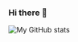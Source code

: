 ### Hi there 👋

<!--
**NamelessAshone/NamelessAshone** is a ✨ _special_ ✨ repository because its `README.md` (this file) appears on your GitHub profile.

Here are some ideas to get you started:

- 🔭 I’m currently working on Lua/C++
- 🌱 I’m currently learning SICP
- 💬 Ask me about GNU/Linux
- 📫 How to reach me: lambda.ssx@aliyun.com
-->

![My GitHub stats](https://github-readme-stats.vercel.app/api?username=NamelessAshone&show_icons=true&theme=default)
